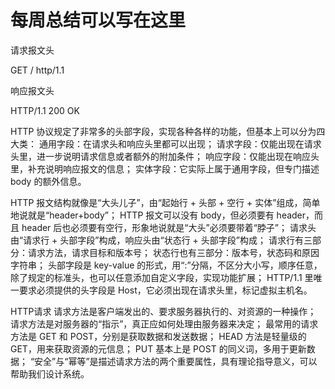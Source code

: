 # 每周总结可以写在这里
请求报文头


GET / http/1.1


响应报文头


HTTP/1.1 200 OK


HTTP 协议规定了非常多的头部字段，实现各种各样的功能，但基本上可以分为四大类：
通用字段：在请求头和响应头里都可以出现；
请求字段：仅能出现在请求头里，进一步说明请求信息或者额外的附加条件；
响应字段：仅能出现在响应头里，补充说明响应报文的信息；
实体字段：它实际上属于通用字段，但专门描述 body 的额外信息。

HTTP 报文结构就像是“大头儿子”，由“起始行 + 头部 + 空行 + 实体”组成，简单地说就是“header+body”；
HTTP 报文可以没有 body，但必须要有 header，而且 header 后也必须要有空行，形象地说就是“大头”必须要带着“脖子”；
请求头由“请求行 + 头部字段”构成，响应头由“状态行 + 头部字段”构成；
请求行有三部分：请求方法，请求目标和版本号；
状态行也有三部分：版本号，状态码和原因字符串；
头部字段是 key-value 的形式，用“:”分隔，不区分大小写，顺序任意，除了规定的标准头，也可以任意添加自定义字段，实现功能扩展；
HTTP/1.1 里唯一要求必须提供的头字段是 Host，它必须出现在请求头里，标记虚拟主机名。

HTTP请求 
请求方法是客户端发出的、要求服务器执行的、对资源的一种操作；
请求方法是对服务器的“指示”，真正应如何处理由服务器来决定；
最常用的请求方法是 GET 和 POST，分别是获取数据和发送数据；
HEAD 方法是轻量级的 GET，用来获取资源的元信息；
PUT 基本上是 POST 的同义词，多用于更新数据；
“安全”与“幂等”是描述请求方法的两个重要属性，具有理论指导意义，可以帮助我们设计系统。
